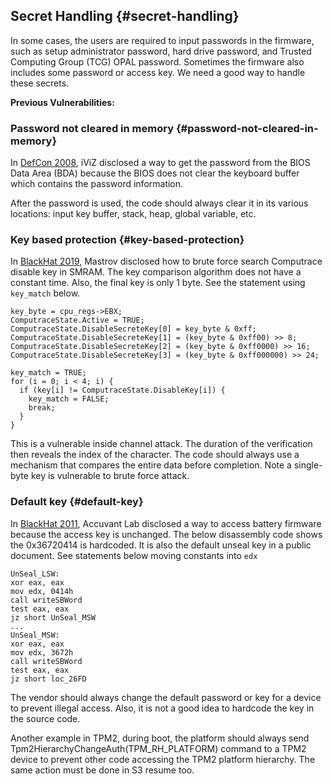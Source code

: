 <!--- @file
  secret-handling.md for EDK II Secure Code Review Guide

  Copyright (c) 2019, Intel Corporation. All rights reserved.<BR>

  Redistribution and use in source (original document form) and 'compiled'
  forms (converted to PDF, epub, HTML and other formats) with or without
  modification, are permitted provided that the following conditions are met:

  1) Redistributions of source code (original document form) must retain the
     above copyright notice, this list of conditions and the following
     disclaimer as the first lines of this file unmodified.

  2) Redistributions in compiled form (transformed to other DTDs, converted to
     PDF, epub, HTML and other formats) must reproduce the above copyright
     notice, this list of conditions and the following disclaimer in the
     documentation and/or other materials provided with the distribution.

  THIS DOCUMENTATION IS PROVIDED BY TIANOCORE PROJECT "AS IS" AND ANY EXPRESS OR
  IMPLIED WARRANTIES, INCLUDING, BUT NOT LIMITED TO, THE IMPLIED WARRANTIES OF
  MERCHANTABILITY AND FITNESS FOR A PARTICULAR PURPOSE ARE DISCLAIMED. IN NO
  EVENT SHALL TIANOCORE PROJECT  BE LIABLE FOR ANY DIRECT, INDIRECT, INCIDENTAL,
  SPECIAL, EXEMPLARY, OR CONSEQUENTIAL DAMAGES (INCLUDING, BUT NOT LIMITED TO,
  PROCUREMENT OF SUBSTITUTE GOODS OR SERVICES; LOSS OF USE, DATA, OR PROFITS;
  OR BUSINESS INTERRUPTION) HOWEVER CAUSED AND ON ANY THEORY OF LIABILITY,
  WHETHER IN CONTRACT, STRICT LIABILITY, OR TORT (INCLUDING NEGLIGENCE OR
  OTHERWISE) ARISING IN ANY WAY OUT OF THE USE OF THIS DOCUMENTATION, EVEN IF
  ADVISED OF THE POSSIBILITY OF SUCH DAMAGE.

-->

## Secret Handling {#secret-handling}

In some cases, the users are required to input passwords in the firmware, such as setup administrator password, hard drive password, and Trusted Computing Group (TCG) OPAL password. Sometimes the firmware also includes some password or access key. We need a good way to handle these secrets.

**Previous Vulnerabilities:**

### Password not cleared in memory {#password-not-cleared-in-memory}

In [DefCon 2008](https://www.defcon.org/images/defcon-16/dc16-presentations/brossard/defcon-16-brossard-wp.pdf), iViZ disclosed a way to get the password from the BIOS Data Area (BDA) because the BIOS does not clear the keyboard buffer which contains the password information.

After the password is used, the code should always clear it in its various locations: input key buffer, stack, heap, global variable, etc.

### Key based protection {#key-based-protection}

In [BlackHat 2019](http://i.blackhat.com/asia-19/Fri-March-29/bh-asia-Matrosov-Modern-Secure-Boot-Attacks.pdf), Mastrov disclosed how to brute force search Computrace disable key in SMRAM. The key comparison algorithm does not have a constant time. Also, the final key is only 1 byte. See the statement using `key_match` below.



```
key_byte = cpu_regs->EBX;
ComputraceState.Active = TRUE;
ComputraceState.DisableSecreteKey[0] = key_byte & 0xff;
ComputraceState.DisableSecreteKey[1] = (key_byte & 0xff00) >> 8;
ComputraceState.DisableSecreteKey[2] = (key_byte & 0xff0000) >> 16;
ComputraceState.DisableSecreteKey[3] = (key_byte & 0xff000000) >> 24;

key_match = TRUE;
for (i = 0; i < 4; i) {
  if (key[i] != ComputraceState.DisableKey[i]) {
    key_match = FALSE;
    break;
  }
}
```




This is a vulnerable inside channel attack. The duration of the verification then reveals the index of the character. The code should always use a mechanism that compares the entire data before completion. Note a single-byte key is vulnerable to brute force attack.

### Default key {#default-key}

In [BlackHat 2011](https://media.blackhat.com/bh-us-11/Miller/BH_US_11_Miller_Battery_Firmware_Public_Slides.pdf), Accuvant Lab disclosed a way to access battery firmware because the access key is unchanged. The below disassembly code shows the 0x36720414 is hardcoded. It is also the default unseal key in a public document. See statements below moving constants into `edx`


```
UnSeal_LSW:
xor eax, eax
mov edx, 0414h
call writeSBWord
test eax, eax
jz short UnSeal_MSW
...
UnSeal_MSW:
xor eax, eax
mov edx, 3672h
call writeSBWord
test eax, eax
jz short loc_26FD
```




The vendor should always change the default password or key for a device to prevent illegal access. Also, it is not a good idea to hardcode the key in the source code.

Another example in TPM2, during boot, the platform should always send Tpm2HierarchyChangeAuth(TPM_RH_PLATFORM) command to a TPM2 device to prevent other code accessing the TPM2 platform hierarchy. The same action must be done in S3 resume too.